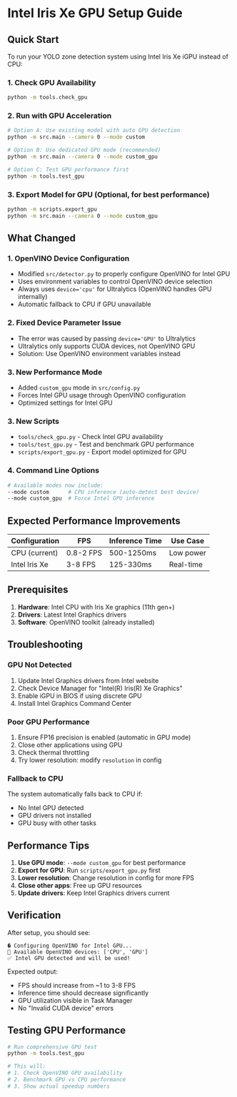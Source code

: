 # Intel Iris Xe GPU Setup Guide

## Quick Start

To run your YOLO zone detection system using Intel Iris Xe iGPU instead of CPU:

### 1. Check GPU Availability
```bash
python -m tools.check_gpu
```

### 2. Run with GPU Acceleration
```bash
# Option A: Use existing model with auto GPU detection
python -m src.main --camera 0 --mode custom

# Option B: Use dedicated GPU mode (recommended)
python -m src.main --camera 0 --mode custom_gpu

# Option C: Test GPU performance first
python -m tools.test_gpu
```

### 3. Export Model for GPU (Optional, for best performance)
```bash
python -m scripts.export_gpu
python -m src.main --camera 0 --mode custom_gpu
```

## What Changed

### 1. OpenVINO Device Configuration
- Modified `src/detector.py` to properly configure OpenVINO for Intel GPU
- Uses environment variables to control OpenVINO device selection
- Always uses `device='cpu'` for Ultralytics (OpenVINO handles GPU internally)
- Automatic fallback to CPU if GPU unavailable

### 2. Fixed Device Parameter Issue
- The error was caused by passing `device='GPU'` to Ultralytics
- Ultralytics only supports CUDA devices, not OpenVINO GPU
- Solution: Use OpenVINO environment variables instead

### 3. New Performance Mode
- Added `custom_gpu` mode in `src/config.py`
- Forces Intel GPU usage through OpenVINO configuration
- Optimized settings for Intel GPU

### 3. New Scripts
- `tools/check_gpu.py` - Check Intel GPU availability
- `tools/test_gpu.py` - Test and benchmark GPU performance
- `scripts/export_gpu.py` - Export model optimized for GPU

### 4. Command Line Options
```bash
# Available modes now include:
--mode custom      # CPU inference (auto-detect best device)
--mode custom_gpu  # Force Intel GPU inference
```

## Expected Performance Improvements

| Configuration | FPS | Inference Time | Use Case |
|--------------|-----|----------------|----------|
| CPU (current) | 0.8-2 FPS | 500-1250ms | Low power |
| Intel Iris Xe | 3-8 FPS | 125-330ms | Real-time |

## Prerequisites

1. **Hardware**: Intel CPU with Iris Xe graphics (11th gen+)
2. **Drivers**: Latest Intel Graphics drivers
3. **Software**: OpenVINO toolkit (already installed)

## Troubleshooting

### GPU Not Detected
1. Update Intel Graphics drivers from Intel website
2. Check Device Manager for "Intel(R) Iris(R) Xe Graphics"
3. Enable iGPU in BIOS if using discrete GPU
4. Install Intel Graphics Command Center

### Poor GPU Performance
1. Ensure FP16 precision is enabled (automatic in GPU mode)
2. Close other applications using GPU
3. Check thermal throttling
4. Try lower resolution: modify `resolution` in config

### Fallback to CPU
The system automatically falls back to CPU if:
- No Intel GPU detected
- GPU drivers not installed
- GPU busy with other tasks

## Performance Tips

1. **Use GPU mode**: `--mode custom_gpu` for best performance
2. **Export for GPU**: Run `scripts/export_gpu.py` first
3. **Lower resolution**: Change resolution in config for more FPS
4. **Close other apps**: Free up GPU resources
5. **Update drivers**: Keep Intel Graphics drivers current

## Verification

After setup, you should see:
```
� Configuring OpenVINO for Intel GPU...
📱 Available OpenVINO devices: ['CPU', 'GPU']
✅ Intel GPU detected and will be used!
```

Expected output:
- FPS should increase from ~1 to 3-8 FPS
- Inference time should decrease significantly
- GPU utilization visible in Task Manager
- No "Invalid CUDA device" errors

## Testing GPU Performance

```bash
# Run comprehensive GPU test
python -m tools.test_gpu

# This will:
# 1. Check OpenVINO GPU availability
# 2. Benchmark GPU vs CPU performance
# 3. Show actual speedup numbers
```